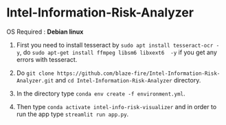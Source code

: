 # Intel-Information-Risk-Analyzer

OS Required : **Debian linux**


1) First you need to install tesseract by `sudo apt install tesseract-ocr -y`, do `sudo apt-get install ffmpeg libsm6 libxext6  -y` if you get any errors with   tesseract.

2) Do `git clone https://github.com/blaze-fire/Intel-Information-Risk-Analyzer.git` and `cd Intel-Information-Risk-Analyzer` directory.

3) In the directory type `conda env create -f environment.yml`.

4) Then type `conda activate intel-info-risk-visualizer` and in order to run the app type `streamlit run app.py`.
